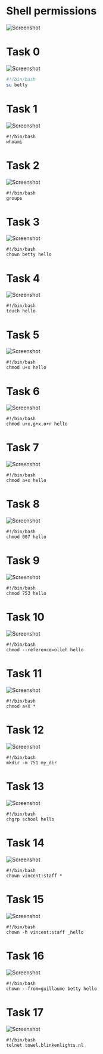 # Shell permissions

![Screenshot](./assets/rm01.png)
# Task 0

![Screenshot](./assets/rm02.png)

```bash
#!/bin/bash
su betty
```

# Task 1
![Screenshot](./assets/rm03.png)

```
#!/bin/bash
whoami
```

# Task 2
![Screenshot](./assets/rm04.png)

```
#!/bin/bash
groups
```

# Task 3
![Screenshot](./assets/rm05.png)

```
#!/bin/bash
chown betty hello
```

# Task 4
![Screenshot](./assets/rm06.png)

```
#!/bin/bash
touch hello
```

# Task 5
![Screenshot](./assets/rm07.png)

```
#!/bin/bash
chmod u+x hello
```

# Task 6
![Screenshot](./assets/rm08.png)

```
#!/bin/bash
chmod u+x,g+x,o+r hello
```

# Task 7
![Screenshot](./assets/rm09.png)

```
#!/bin/bash
chmod a+x hello
```

# Task 8
![Screenshot](./assets/rm10.png)

```
#!/bin/bash
chmod 007 hello
```

# Task 9
![Screenshot](./assets/rm11.png)

```
#!/bin/bash
chmod 753 hello
```

# Task 10
![Screenshot](./assets/rm12.png)

```
#!/bin/bash
chmod --reference=olleh hello
```

# Task 11
![Screenshot](./assets/rm13.png)

```
#!/bin/bash
chmod a+X *
```

# Task 12
![Screenshot](./assets/rm14.png)

```
#!/bin/bash
mkdir -m 751 my_dir
```

# Task 13
![Screenshot](./assets/rm15.png)

```
#!/bin/bash
chgrp school hello
```

# Task 14
![Screenshot](./assets/rm16.png)

```
#!/bin/bash
chown vincent:staff *
```

# Task 15
![Screenshot](./assets/rm17.png)

```
#!/bin/bash
chown -h vincent:staff _hello
```

# Task 16
![Screenshot](./assets/rm18.png)

```
#!/bin/bash
chown --from=guillaume betty hello
```

# Task 17
![Screenshot](./assets/rm19.png)

```
#!/bin/bash
telnet towel.blinkenlights.nl
```
